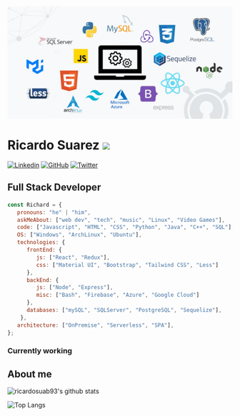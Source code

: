![head.jpeg](banner.jpg)

<h1> Ricardo Suarez <img src="https://media.tenor.com/flflC6GFzO8AAAAM/sultan-alrefaei-programmer.gif" width="50"></h1>


[![Linkedin](https://img.shields.io/badge/-LinkedIn-222222?style=flat-square&logo=Linkedin&logoColor=white&link=https://www.linkedin.com/in/sudiptoghosh99/)](https://www.linkedin.com/in/sudiptoghosh99/)
[![GitHub](https://img.shields.io/github/followers/ricardosuab93?color=green&logo=Github&logoColor=green&style=flat-square&link=https://github.com/ricardosuab93)](https://github.com/ricardosuab93)
[![Twitter](https://img.shields.io/twitter/url?color=9cf&label=Twitter&logo=Twitter&logoColor=9cf&style=flat-square&url=https%3A%2F%2Ftwitter.com%2Frichiesuarez)](https://twitter.com/richiesuarez)


<!-- <p align="center">
 <img src="https://komarev.com/ghpvc/?username=ricardosuab93&style=plastic&color=lightgrey" alt="ricardosuab93" />
 <a href="https://www.linkedin.com/in/ricardosuab93/"><img src="https://img.shields.io/badge/LinkedIn--_.svg?style=plastic&color=blue&logo=linkedin" alt="LinkedIn"></a>
 <img src="https://img.shields.io/github/followers/ricardosuab93?color=green&logo=Github&logoColor=green&style=plastic&link=https://github.com/ricardosuab93">
 <a href="https://www.linkedin.com/in/ricardosuab93/"><img src="https://img.shields.io/badge/Twitter--_.svg?style=plastic&color=9cf&logo=linkedin" alt="Twitter"></a>
</p> -->



## Full Stack Developer

```javascript
const Richard = {
   pronouns: "he" | "him",
   askMeAbout: ["web dev", "tech", "music", "Linux", "Video Games"],
   code: ["Javascript", "HTML", "CSS", "Python", "Java", "C++", "SQL"],
   OS: ["Windows", "ArchLinux", "Ubuntu"],
   technologies: {
      frontEnd: {
         js: ["React", "Redux"],
         css: ["Material UI", "Bootstrap", "Tailwind CSS", "Less"]
      },
      backEnd: {
         js: ["Node", "Express"],
         misc: ["Bash", "Firebase", "Azure", "Google Cloud"]
      },
      databases: ["mySQL", "SQLServer", "PostgreSQL", "Sequelize"],
    },
   architecture: ["OnPremise", "Serverless", "SPA"],
};
```
### Currently working

## About me

![ricardosuab93's github stats](https://github-readme-stats-sigma-five.vercel.app/api?username=ricardosuab93&show_icons=true&count_private=true&theme=dracula)


![Top Langs](https://github-readme-stats-sigma-five.vercel.app/api/top-langs/?username=ricardosuab93&layout=compact)




<!---
gu35t2018/gu35t2018 is a ✨ special ✨ repository because its `README.md` (this file) appears on your GitHub profile.
You can click the Preview link to take a look at your changes.
--->
